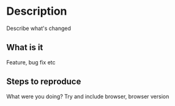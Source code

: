# Description

Describe what's changed

## What is it

Feature, bug fix etc

## Steps to reproduce

What were you doing? Try and include browser, browser version